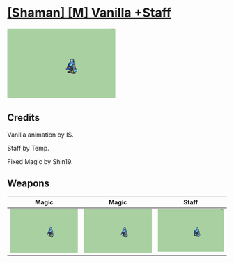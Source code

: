 # [\[Shaman\] \[M\] Vanilla +Staff](./)

<img src="./6.%20Magic/Magic_000.png" alt="[Shaman] [M] Vanilla +Staff standing" />

## Credits

Vanilla animation by IS. 

Staff by Temp. 

Fixed Magic by Shin19.

## Weapons


|Magic |Magic |Staff |
|  :---: | :---: | :---: |
| <img alt="Magic animation" src="./6.%20Magic/Magic.gif" /> | <img alt="Magic animation" src="./6.%20Magic%20(Fixed)/Magic.gif" /> | <img alt="Staff animation" src="./7.%20Staff/Staff.gif" /> |
